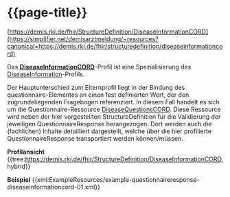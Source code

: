 # {{page-title}}
[https://demis.rki.de/fhir/StructureDefinition/DiseaseInformationCORD](https://simplifier.net/demisarztmeldung/~resources?canonical=https://demis.rki.de/fhir/structuredefinition/diseaseinformationcord)

Das **[DiseaseInformationCORD](https://simplifier.net/demisarztmeldung/~resources?canonical=https://demis.rki.de/fhir/structuredefinition/diseaseinformationcommon)**-Profil ist eine Spezialisierung des [DiseaseInformation](https://simplifier.net/demisarztmeldung/~resources?canonical=https://demis.rki.de/fhir/structuredefinition/diseaseinformation)-Profils.

Der Hauptunterschied zum Elternprofil liegt in der Bindung des questionnaire-Elementes an einen fest definierten Wert, der den zugrundeliegenden Fragebogen referenziert. In diesem Fall handelt es sich um die Questionnaire-Ressource [DiseaseQuestionsCORD](https://simplifier.net/demisarztmeldung/~resources?canonical=https://demis.rki.de/fhir/questionnaire/diseasequestionscord). Diese Ressource wird neben der hier vorgestellten StructureDefinition für die Validierung der jeweiligen QuestionnaireResponse herangezogen. Dort werden auch die (fachlichen) Inhalte detailliert dargestellt, welche über die hier profilierte QuestionnaireResponse transportiert werden können/müssen.

**Profilansicht**
{{tree:https://demis.rki.de/fhir/StructureDefinition/DiseaseInformationCORD, hybrid}}

**Beispiel**
{{xml:ExampleResources/example-questionnaireresponse-diseaseinformationcord-01.xml}}
